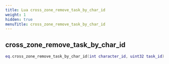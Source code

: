 ```yaml
---
title: Lua cross_zone_remove_task_by_char_id
weight: 1
hidden: true
menuTitle: cross_zone_remove_task_by_char_id
---
```

## cross_zone_remove_task_by_char_id
```lua
eq.cross_zone_remove_task_by_char_id(int character_id, uint32 task_id) -- void
```